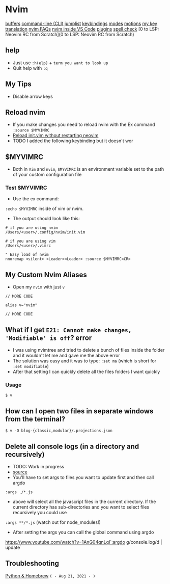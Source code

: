 # Nvim
[buffers](./nvim/buffers.md)
[command-line (CLI)](./nvim/command-line.md)
[jumplist](./nvim/jumplist.md)
[keybindings](./nvim/.nvim-keybindings.md)
[modes](./nvim/modes/index.md)
[motions](./nvim/motions.md)
[my key translation](./nvim/my-key-translation.md)
[nvim FAQs](./nvim/vim-faqs.md)
[nvim inside VS Code](nvim-inside-vscode.md)
[plugins](./nvim/plugins/index.md)
[spell check](./spell-check.md)
[0 to LSP: Neovim RC from Scratch](0 to LSP: Neovim RC from Scratch)
## help
* Just use `:h(elp)` + `term you want to look up`
* Quit help with `:q`

## My Tips
* Disable arrow keys

## Reload nvim
* If you make changes you need to reload nvim with the Ex command `:source $MYVIMRC`
* <a href="https://dev.to/reobin/reload-init-vim-without-restarting-neovim-1h82" target="_blank">Reload init.vim without restarting neovim</a>
* TODO I added the following keybinding but it doesn't wor

## $MYVIMRC
* Both in `Vim` and `nvim`, `$MYVIMRC` is an environment variable set to the path of your custom configuration file

### Test $MYVIMRC
* Use the ex command:

`:echo $MYVIMRC` inside of vim or nvim.

* The output should look like this:

```
# if you are using nvim
/Users/<user>/.config/nvim/init.vim

# if you are using vim
/Users/<user>/.vimrc
```

```
" Easy load of nvim 
nnoremap <silent> <Leader><Leader> :source $MYVIMRC<CR>

```
## My Custom Nvim Aliases
* Open my `nvim` with just `v`

```
// MORE CODE
 
alias v="nvim"

// MORE CODE
```
## What if I get `E21: Cannot make changes, 'Modifiable' is off`? error
* I was using nvimtree and tried to delete a bunch of files inside the folder and it wouldn't let me and gave me the above error
* The solution was easy and it was to type: `:set ma` (which is short for `:set modifiable`)
* After that setting I can quickly delete all the files folders I want quickly

### Usage
`$ v`

## How can I open two files in separate windows from the terminal?
`$ v -O blog-{classic,modular}/.projections.json`

## Delete all console logs (in a directory and recursively)
* TODO: Work in progress
* [source](https://stackoverflow.com/questions/53196504/how-can-i-remove-all-console-logs-using-vim)
* You'll have to set args to files you want to update first and then call argdo

`:args ./*.js`
* above will select all the javascript files in the current directory. If the current directory has sub-directories and you want to select files recursively you could use

`:args **/*.js` (watch out for node_modules!)

* After setting the args you can call the global command using argdo

https://www.youtube.com/watch?v=1AnG04qnLqI`:argdo g/console\.log/d | update`

## Troubleshooting
[Python & Homebrew](./troubleshooting/python-homebrew.md) `( - Aug 21, 2021 - )`
